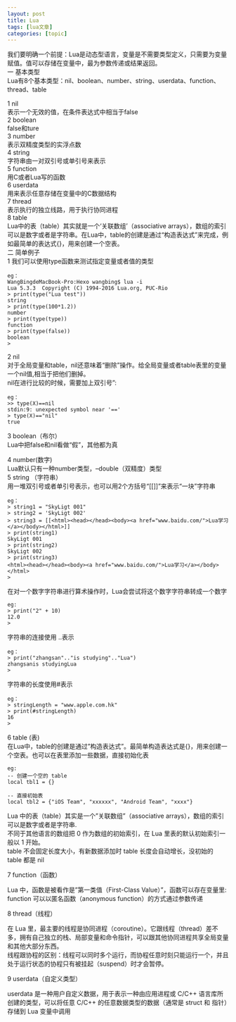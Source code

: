 ```yaml
---
layout: post
title: Lua 
tags: [lua文章]
categories: [topic]
---
```

我们要明确一个前提：Lua是动态型语言，变量是不需要类型定义，只需要为变量赋值。值可以存储在变量中，最为参数传递或结果返回。  
一 基本类型  
Lua有8个基本类型：nil、boolean、number、string、userdata、function、thread、table

1 nil  
表示一个无效的值，在条件表达式中相当于false  
2 boolean  
false和ture  
3 number  
表示双精度类型的实浮点数  
4 string  
字符串由一对双引号或单引号来表示  
5 function  
用C或者Lua写的函数  
6 userdata  
用来表示任意存储在变量中的C数据结构  
7 thread  
表示执行的独立线路，用于执行协同进程  
8 table  
Lua中的表（table）其实就是一个‘关联数组’（associative
arrays），数组的索引可以是数字或者是字符串。在Lua中，table的创建是通过“构造表达式”来完成，例如最简单的表达式{}，用来创建一个空表。  
二 简单例子  
1 我们可以使用type函数来测试指定变量或者值的类型

    
    
    eg：
    WangBingdeMacBook-Pro:Hexo wangbing$ lua -i
    Lua 5.3.3  Copyright (C) 1994-2016 Lua.org, PUC-Rio
    > print(type("Lua test"))
    string
    > print(type(100*1.2))
    number
    > print(type(type))
    function
    > print(type(false))
    boolean
    >
    

2 nil  
对于全局变量和table，nil还意味着“删除”操作。给全局变量或者table表里的变量一个nil值,相当于把他们删掉。  
nil在进行比较的时候，需要加上双引号”:

    
    
    eg：
    >> type(X)==nil
    stdin:9: unexpected symbol near '=='
    > type(X)=="nil"
    true
    

3 boolean（布尔）  
Lua中把false和nil看做“假”，其他都为真

4 number(数字)  
Lua默认只有一种number类型，–double（双精度）类型  
5 string （字符串）  
用一堆双引号或者单引号表示，也可以用2个方括号“[[]]”来表示“一块”字符串

    
    
    eg：
    > string1 = "SkyLigt 001"
    > string2 = 'SkyLigt 002'
    > string3 = [[<html><head></head><body><a href="www.baidu.com/">Lua学习</a></body></html>]]
    > print(string1)
    SkyLigt 001
    > print(string2)
    SkyLigt 002
    > print(string3)
    <html><head></head><body><a href="www.baidu.com/">Lua学习</a></body></html>
    >
    

在对一个数字字符串进行算术操作时，Lua会尝试将这个数字字符串转成一个数字

    
    
    eg:
    > print("2" + 10)
    12.0
    >
    

字符串的连接使用 ..表示

    
    
    eg：
    > print("zhangsan".."is studying".."Lua")
    zhangsanis studyingLua
    >
    

字符串的长度使用#表示

    
    
    eg：
    > stringLength = "www.apple.com.hk"
    > print(#stringLength)
    16
    >
    

6 table (表)  
在Lua中，table的创建是通过”构造表达式”。最简单构造表达式是{}，用来创建一个空表。也可以在表里添加一些数据，直接初始化表

    
    
    eg:
    -- 创建一个空的 table
    local tbl1 = {}
    
    -- 直接初始表
    local tbl2 = {"iOS Team", "xxxxxx", "Android Team", "xxxx"}
    

Lua 中的表（table）其实是一个”关联数组”（associative arrays），数组的索引可以是数字或者是字符串.  
不同于其他语言的数组把 0 作为数组的初始索引，在 Lua 里表的默认初始索引一般以 1 开始。  
table 不会固定长度大小，有新数据添加时 table 长度会自动增长，没初始的 table 都是 nil

7 function（函数）

Lua 中，函数是被看作是”第一类值（First-Class Value）”，函数可以存在变量里:  
function 可以以匿名函数（anonymous function）的方式通过参数传递

8 thread（线程）

在 Lua
里，最主要的线程是协同进程（coroutine）。它跟线程（thread）差不多，拥有自己独立的栈、局部变量和命令指针，可以跟其他协同进程共享全局变量和其他大部分东西。  
线程跟协程的区别：线程可以同时多个运行，而协程任意时刻只能运行一个，并且处于运行状态的协程只有被挂起（suspend）时才会暂停。

9 userdata（自定义类型）

userdata 是一种用户自定义数据，用于表示一种由应用进程或 C/C++ 语言库所创建的类型，可以将任意 C/C++ 的任意数据类型的数据（通常是
struct 和 指针）存储到 Lua 变量中调用